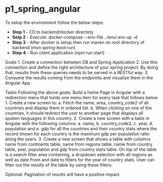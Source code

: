 # p1_spring_angular

To setup the environment follow the below steps:

<ul>
    <li><b>Step 1</b> - CD to backend/docker directoty</li>
    <li><b>Setp 2</b> - Execute: docker-compose --env-file ../env/.env up -d </li>
    <li><b>Step 3</b> - After docker is setup then run maven on root directory of backend (mvn spring-boot:run)</li>
    <li><b>Step 4</b> - Run client application (npm run start)</li>
</ul>


Goals
    1. Create a connection between DB and Spring Application
    2. Use this connection and define the right architecture of your spring project. By doing that, results from these queries needs to be served in a RESTful way.
    3. Consume the results coming from the endpoints and visualize them in the Angular App. 
    
Tasks
Following the above goals:
Build a home Page in Angular with a redirection menu that holds one menu item for every task that 
follows below
    1. Create a new screen to:
        a. Fetch the name, area, country_code2 of all countries and display them in ordered list.
        b. When clicking on one of the countries, it should redirect the user to another page that displays all spoken languages in this country.
    2. Create a new screen with a table in Angular with the following columns:
        a. name,
        b. country_code3,
        c. year,
        d. population and
        e. gdp
for all the countries and their country stats where the record shown for each country is the maximum 
gdp per population ratio along the years.
    3. Create a new screen that shows a table with columns name from continents table, name from regions table, name from country table, year, population and gdp from country stats table. On top of the table is a search filter area containing, a dropdown selection with all regions as well as date From and date to filters for the year of country stats. User can filter out the results of the table by using these filters.
    
Optional: Pagination of results will have a positive impact.
